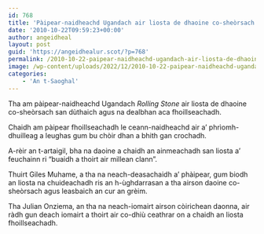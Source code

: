 ```yaml
---
id: 768
title: 'Pàipear-naidheachd Ugandach air liosta de dhaoine co-sheòrsach fhoillseachadh'
date: '2010-10-22T09:59:23+00:00'
author: angeidheal
layout: post
guid: 'https://angeidhealur.scot/?p=768'
permalink: /2010-10-22-paipear-naidheachd-ugandach-air-liosta-de-dhaoine-co-sheorsach-fhoillseachadh/
image: /wp-content/uploads/2022/12/2010-10-22-paipear-naidheachd-ugandach-air-liosta-de-dhaoine-co-sheorsach-fhoillseachadh.webp
categories:
    - 'An t-Saoghal'
---
```


Tha am pàipear-naidheachd Ugandach *Rolling Stone* air liosta de dhaoine co-sheòrsach san dùthaich agus na dealbhan aca fhoillseachadh.

Chaidh am pàipear fhoillseachadh le ceann-naidheachd air a’ phrìomh-dhuilleag a leughas gum bu chòir dhan a bhith gan crochadh.

A-rèir an t-artaigil, bha na daoine a chaidh an ainmeachadh san liosta a’ feuchainn ri “buaidh a thoirt air millean clann”.

Thuirt Giles Muhame, a tha na neach-deasachaidh a’ phàipear, gum biodh an liosta na chuideachadh ris an h-ùghdarrasan a tha airson daoine co-sheòrsach agus leasbaich an cur an grèim.

Tha Julian Onziema, an tha na neach-iomairt airson còirichean daonna, air ràdh gun deach iomairt a thoirt air co-dhiù ceathrar on a chaidh an liosta fhoillseachadh.